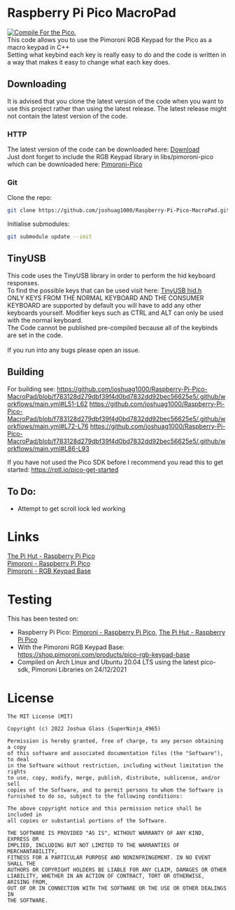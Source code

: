 # Raspberry Pi Pico MacroPad
[![Compile For the Pico.](https://github.com/joshuag1000/Raspberry-Pi-Pico-MacroPad/actions/workflows/main.yml/badge.svg)](https://github.com/joshuag1000/Raspberry-Pi-Pico-MacroPad/actions/workflows/main.yml)<br>
This code allows you to use the Pimoroni RGB Keypad for the Pico as a macro keypad in C++ <br>
Setting what keybind each key is really easy to do and the code is written in a way that makes it easy to change what each key does.<br>

## Downloading
It is advised that you clone the latest version of the code when you want to use this project rather than using the latest release. The latest release might not contain the latest version of the code.
### HTTP
The latest version of the code can be downloaded here: [Download](https://github.com/joshuag1000/Raspberry-Pi-Pico-MacroPad/archive/refs/heads/main.zip) <br>
Just dont forget to include the RGB Keypad library in libs/pimoroni-pico which can be downloaded here: [Pimoroni-Pico](https://github.com/pimoroni/pimoroni-pico/archive/refs/heads/main.zip)

### Git
Clone the repo:
``` sh
git clone https://github.com/joshuag1000/Raspberry-Pi-Pico-MacroPad.git
```
Initialise submodules:
``` sh
git submodule update --imit
```

## TinyUSB
This code uses the TinyUSB library in order to perform the hid keyboard responses. <br>
To find the possible keys that can be used visit here: [TinyUSB hid.h](https://github.com/hathach/tinyusb/blob/master/src/class/hid/hid.h) <br>
 ONLY KEYS FROM THE NORMAL KEYBOARD AND THE CONSUMER KEYBOARD are supported by default you will have to add any other keyboards yourself. Modifier keys such as CTRL and ALT can only be used with the normal keyboard.<br>
The Code cannot be published pre-compiled because all of the keybinds are set in the code. <br>
<br>
If you run into any bugs please open an issue.

## Building
For building see: 
https://github.com/joshuag1000/Raspberry-Pi-Pico-MacroPad/blob/f783128d279dbf39f4d0bd7832dd92bec56625e5/.github/workflows/main.yml#L51-L62
https://github.com/joshuag1000/Raspberry-Pi-Pico-MacroPad/blob/f783128d279dbf39f4d0bd7832dd92bec56625e5/.github/workflows/main.yml#L72-L76
https://github.com/joshuag1000/Raspberry-Pi-Pico-MacroPad/blob/f783128d279dbf39f4d0bd7832dd92bec56625e5/.github/workflows/main.yml#L86-L93

If you have not used the Pico SDK before I recommend you read this to get started: https://rptl.io/pico-get-started

## To Do:
 - Attempt to get scroll lock led working

# Links
[The Pi Hut - Raspberry Pi Pico](https://thepihut.com/products/raspberry-pi-pico) <br>
[Pimoroni - Raspberry Pi Pico](https://shop.pimoroni.com/products/raspberry-pi-pico?variant=32402092294227) <br>
[Pimoroni - RGB Keypad Base](https://shop.pimoroni.com/products/pico-rgb-keypad-base) <br>

# Testing
This has been tested on: <br>
 - Raspberry Pi Pico: [Pimoroni - Raspberry Pi Pico](https://shop.pimoroni.com/products/raspberry-pi-pico?variant=32402092294227), [The Pi Hut - Raspberry Pi Pico](https://thepihut.com/products/raspberry-pi-pico)
 - With the Pimoroni RGB Keypad Base: https://shop.pimoroni.com/products/pico-rgb-keypad-base 
 - Compiled on Arch Linux and Ubuntu 20.04 LTS using the latest pico-sdk, Pimoroni Libraries on 24/12/2021

# License
```
The MIT License (MIT)

Copyright (c) 2022 Joshua Glass (SuperNinja_4965)

Permission is hereby granted, free of charge, to any person obtaining a copy
of this software and associated documentation files (the "Software"), to deal
in the Software without restriction, including without limitation the rights
to use, copy, modify, merge, publish, distribute, sublicense, and/or sell
copies of the Software, and to permit persons to whom the Software is
furnished to do so, subject to the following conditions:

The above copyright notice and this permission notice shall be included in
all copies or substantial portions of the Software.

THE SOFTWARE IS PROVIDED "AS IS", WITHOUT WARRANTY OF ANY KIND, EXPRESS OR
IMPLIED, INCLUDING BUT NOT LIMITED TO THE WARRANTIES OF MERCHANTABILITY,
FITNESS FOR A PARTICULAR PURPOSE AND NONINFRINGEMENT. IN NO EVENT SHALL THE
AUTHORS OR COPYRIGHT HOLDERS BE LIABLE FOR ANY CLAIM, DAMAGES OR OTHER
LIABILITY, WHETHER IN AN ACTION OF CONTRACT, TORT OR OTHERWISE, ARISING FROM,
OUT OF OR IN CONNECTION WITH THE SOFTWARE OR THE USE OR OTHER DEALINGS IN
THE SOFTWARE.
```
